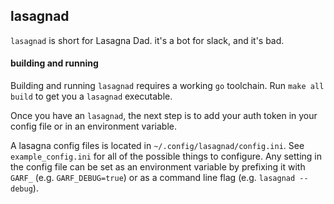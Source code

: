 ## lasagnad

`lasagnad` is short for Lasagna Dad. it's a bot for slack, and it's bad.

#### building and running

Building and running `lasagnad` requires a working `go` toolchain. Run
`make all build` to get you a `lasagnad` executable.

Once you have an `lasagnad`, the next step is to add your auth token in your
config file or in an environment variable.

A lasagna config files is located in `~/.config/lasagnad/config.ini`. See
`example_config.ini` for all of the possible things to configure. Any setting
in the config file can be set as an environment variable by prefixing it with
`GARF_` (e.g. `GARF_DEBUG=true`) or as a command line flag (e.g. `lasagnad
--debug`).
